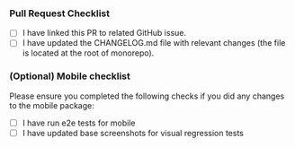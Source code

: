 
### Pull Request Checklist

- [ ] I have linked this PR to related GitHub issue.
- [ ] I have updated the CHANGELOG.md file with relevant changes (the file is located at the root of monorepo).

### (Optional) Mobile checklist

Please ensure you completed the following checks if you did any changes to the mobile package:

- [ ] I have run e2e tests for mobile
- [ ] I have updated base screenshots for visual regression tests
